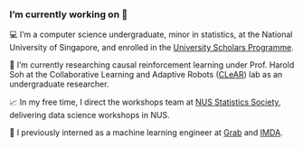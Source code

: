 ### I’m currently working on 🔭

💻 I’m a computer science undergraduate, minor in statistics, at the National University of Singapore, and enrolled in the [University Scholars Programme](http://www.usp.nus.edu.sg/).

🧠 I’m currently researching causal reinforcement learning under Prof. Harold Soh at the Collaborative Learning and Adaptive Robots ([CLeAR](https://haroldsoh.com/clear/)) lab as an undergraduate researcher.

📈 In my free time, I direct the workshops team at [NUS Statistics Society](https://sites.google.com/view/workshops-statssoc/), delivering data science workshops in NUS.

💼 I previously interned as a machine learning engineer at [Grab](https://www.grab.com/sg/) and [IMDA](https://www.imda.gov.sg/).
